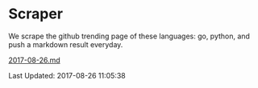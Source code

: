 # Scraper

We scrape the github trending page of these languages: go, python, and push a markdown result everyday.

[2017-08-26.md](https://github.com/borays/Scraper/blob/master/2017-08-26.md)

Last Updated: 2017-08-26 11:05:38